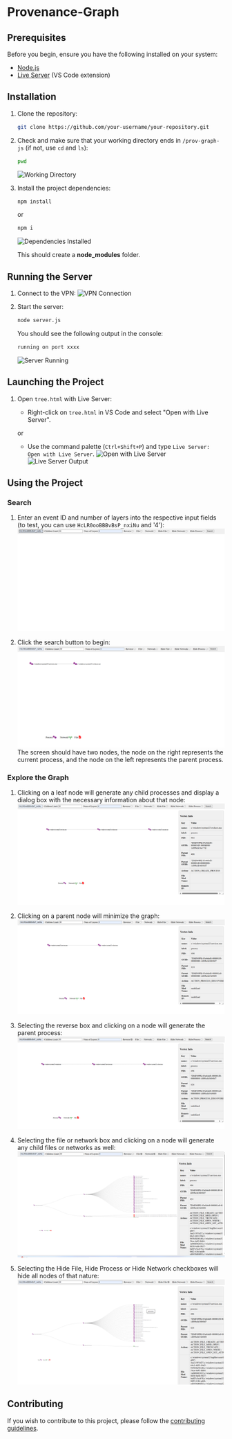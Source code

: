 # Provenance-Graph

## Prerequisites

Before you begin, ensure you have the following installed on your system:

- [Node.js](https://nodejs.org/)
- [Live Server](https://marketplace.visualstudio.com/items?itemName=ritwickdey.LiveServer) (VS Code extension)

## Installation

1. Clone the repository:

    ```sh
    git clone https://github.com/your-username/your-repository.git
    ```

2. Check and make sure that your working directory ends in `/prov-graph-js` (if not, use `cd` and `ls`):

    ```sh
    pwd
    ```
    ![Working Directory](https://github.com/DART-Laboratory/prov-graph-js/assets/123529704/648da3cf-eb6f-4791-ab85-f97dcd979ffc)

3. Install the project dependencies:

    ```sh
    npm install
    ```
    or
    ```sh
    npm i
    ```
    ![Dependencies Installed](https://github.com/DART-Laboratory/prov-graph-js/assets/123529704/c9801624-183f-4e51-b6ac-e4e633d8a5fb)

    This should create a **node_modules** folder.

## Running the Server

1. Connect to the VPN:
    ![VPN Connection](https://github.com/DART-Laboratory/prov-graph-js/assets/123529704/734d1b23-db16-444b-bcac-d2eb2a8fb15f)

2. Start the server:

    ```sh
    node server.js
    ```

    You should see the following output in the console:

    ```sh
    running on port xxxx
    ```
    ![Server Running](https://github.com/DART-Laboratory/prov-graph-js/assets/123529704/e20ebda9-ad4a-4934-bb8d-a48e9603dfeb)

## Launching the Project

1. Open `tree.html` with Live Server:

    - Right-click on `tree.html` in VS Code and select "Open with Live Server".

    or

    - Use the command palette (`Ctrl+Shift+P`) and type `Live Server: Open with Live Server`.
    ![Open with Live Server](https://github.com/DART-Laboratory/prov-graph-js/assets/123529704/ded38838-96ae-462c-9695-d6a1f22d7906)
    ![Live Server Output](https://github.com/DART-Laboratory/prov-graph-js/assets/123529704/a4eec1de-7f20-44a9-a6a0-27e4d93ec725)

## Using the Project

### Search

1. Enter an event ID and number of layers into the respective input fields (to test, you can use `HcLR0ooBBBvBsP_nxiNu` and '4'):
    ![Enter Event ID](https://github.com/DART-Laboratory/prov-graph-js/blob/main/images/search.png)

2. Click the search button to begin:
    ![Search Button](https://github.com/DART-Laboratory/prov-graph-js/blob/main/images/clicksearchtobegin.png)
    The screen should have two nodes, the node on the right represents the current process, and the node on the left represents the parent process.

### Explore the Graph

1. Clicking on a leaf node will generate any child processes and display a dialog box with the necessary information about that node:
    ![Child Processes](https://github.com/DART-Laboratory/prov-graph-js/blob/main/images/explorethegraph.png)

2. Clicking on a parent node will minimize the graph:
    ![Minimize Graph](https://github.com/DART-Laboratory/prov-graph-js/blob/main/images/explorethegraph2.png)

3. Selecting the reverse box and clicking on a node will generate the parent process:
    ![Parent Process](https://github.com/DART-Laboratory/prov-graph-js/blob/main/images/explorethegraph3.png)

4. Selecting the file or network box and clicking on a node will generate any child files or networks as well:
    ![Child Files or Networks](https://github.com/DART-Laboratory/prov-graph-js/blob/main/images/generateChildProcesses.png)

5. Selecting the Hide File, Hide Process or Hide Network checkboxes will hide all nodes of that nature:
    ![Hide Nodes](https://github.com/DART-Laboratory/prov-graph-js/blob/main/images/HideFile.png)

## Contributing

If you wish to contribute to this project, please follow the [contributing guidelines](CONTRIBUTING.md).
